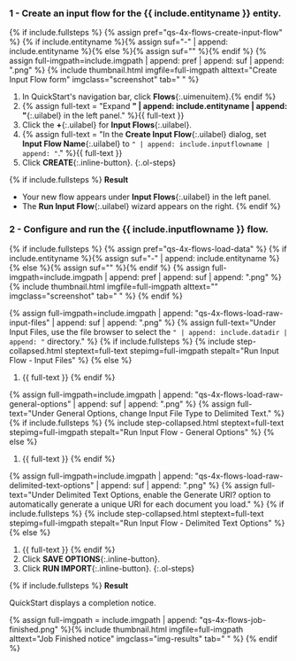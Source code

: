 ### 1 - Create an input flow for the **{{ include.entityname }}** entity.

{% if include.fullsteps %}
{% assign pref="qs-4x-flows-create-input-flow" %}
{% if include.entityname %}{% assign suf="-" | append: include.entityname %}{% else %}{% assign suf="" %}{% endif %}
{% assign full-imgpath=include.imgpath | append: pref | append: suf | append: ".png" %}
{% include thumbnail.html imgfile=full-imgpath alttext="Create Input Flow form" imgclass="screenshot" tab="  " %}

1. In QuickStart's navigation bar, click **Flows**{:.uimenuitem}.{% endif %}
1. {% assign full-text = "Expand **" | append: include.entityname | append: "**{:.uilabel} in the left panel." %}{{ full-text }}
1. Click the **+**{:.uilabel} for **Input Flows**{:.uilabel}.
1. {% assign full-text = "In the **Create Input Flow**{:.uilabel} dialog, set **Input Flow Name**{:.uilabel} to <code>" | append: include.inputflowname | append: "</code>." %}{{ full-text }}
1. Click **CREATE**{:.inline-button}.
{:.ol-steps}

{% if include.fullsteps %}
**Result**

  - Your new flow appears under **Input Flows**{:.uilabel} in the left panel.
  - The **Run Input Flow**{:.uilabel} wizard appears on the right.
{% endif %}


### 2 - Configure and run the **{{ include.inputflowname }}** flow.

{% if include.fullsteps %}
{% assign pref="qs-4x-flows-load-data" %}
{% if include.entityname %}{% assign suf="-" | append: include.entityname %}{% else %}{% assign suf="" %}{% endif %}
{% assign full-imgpath=include.imgpath | append: pref | append: suf | append: ".png" %}
{% include thumbnail.html imgfile=full-imgpath alttext="" imgclass="screenshot" tab="  " %}
{% endif %}

{% assign full-imgpath=include.imgpath | append: "qs-4x-flows-load-raw-input-files" | append: suf | append: ".png" %}
{% assign full-text="Under <span class='uilabel'>Input Files</span>, use the file browser to select the <code>" | append: include.datadir | append: "</code> directory." %}
{% if include.fullsteps %}
{% include step-collapsed.html steptext=full-text stepimg=full-imgpath stepalt="Run Input Flow - Input Files" %}
{% else %}
1. {{ full-text }}
{% endif %}

{% assign full-imgpath=include.imgpath | append: "qs-4x-flows-load-raw-general-options" | append: suf | append: ".png" %}
{% assign full-text="Under <span class='uilabel'>General Options</span>, change <span class='uilabel'>Input File Type</span> to <span class='uilabel'>Delimited Text</span>." %}
{% if include.fullsteps %}
{% include step-collapsed.html steptext=full-text stepimg=full-imgpath stepalt="Run Input Flow - General Options" %}
{% else %}
1. {{ full-text }}
{% endif %}

{% assign full-imgpath=include.imgpath | append: "qs-4x-flows-load-raw-delimited-text-options" | append: suf | append: ".png" %}
{% assign full-text="Under <span class='uilabel'>Delimited Text Options</span>, enable the <span class='uilabel'>Generate URI?</span> option to automatically generate a unique URI for each document you load." %}
{% if include.fullsteps %}
{% include step-collapsed.html steptext=full-text stepimg=full-imgpath stepalt="Run Input Flow - Delimited Text Options" %}
{% else %}
1. {{ full-text }}
{% endif %}
1. Click **SAVE OPTIONS**{:.inline-button}. <!-- `MLCP options saved.` -->
1. Click **RUN IMPORT**{:.inline-button}. <!-- `{{ include.entity }}: {{ include.jobname }} starting...` then `Job (job number) Finished. OK` -->
{:.ol-steps}

{% if include.fullsteps %}
**Result**

QuickStart displays a completion notice.

{% assign full-imgpath = include.imgpath | append: "qs-4x-flows-job-finished.png" %}{% include thumbnail.html imgfile=full-imgpath alttext="Job Finished notice" imgclass="img-results" tab="  " %}
{% endif %}
